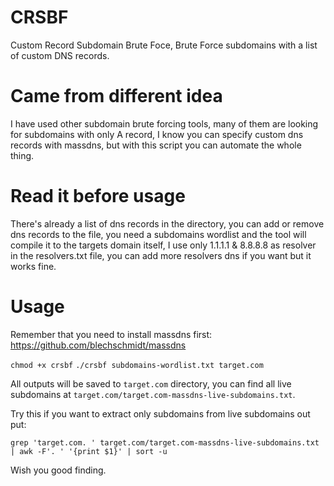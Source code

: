 # CRSBF
Custom Record Subdomain Brute Foce, Brute Force subdomains with a list of custom DNS records.

# Came from different idea
I have used other subdomain brute forcing tools, many of them are looking for subdomains with only A record, I know you can specify custom dns records with massdns, but with this script you can automate the whole thing.

# Read it before usage
There's already a list of dns records in the directory, you can add or remove dns records to the file, you need a subdomains wordlist and the tool will compile it to the targets domain itself, I use only 1.1.1.1 & 8.8.8.8 as resolver in the resolvers.txt file, you can add more resolvers dns if you want but it works fine.

# Usage
Remember that you need to install massdns first: https://github.com/blechschmidt/massdns

`chmod +x crsbf`
`./crsbf subdomains-wordlist.txt target.com`

All outputs will be saved to `target.com` directory, you can find all live subdomains at `target.com/target.com-massdns-live-subdomains.txt`.

Try this if you want to extract only subdomains from live subdomains out put:

`grep 'target.com. ' target.com/target.com-massdns-live-subdomains.txt | awk -F'. ' '{print $1}' | sort -u`

Wish you good finding.
